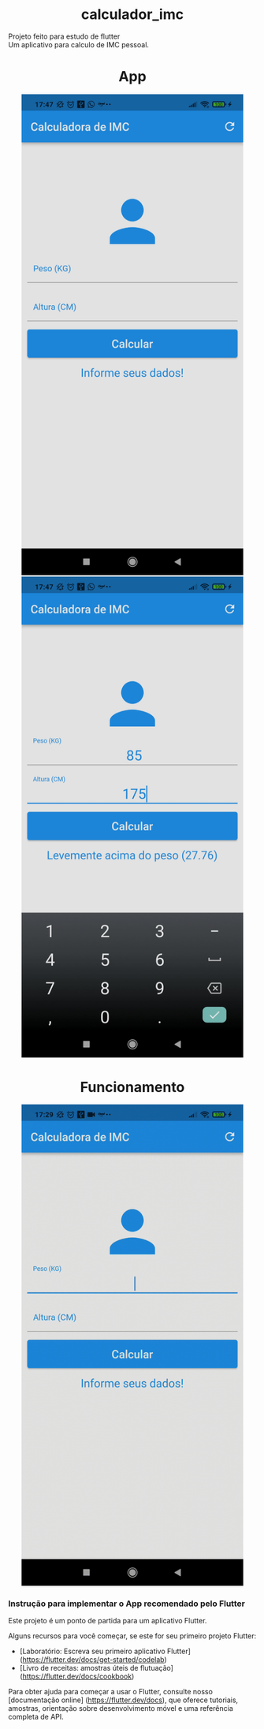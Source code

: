 <h1 align="center">calculador_imc</h1> 

Projeto feito para estudo de flutter <br>
Um aplicativo para calculo de IMC pessoal.

<h1 align="center">App</h1> 
<div align="center">
  <img src="./assets readme/f1.jpg" alt="Tela" heigth="700" width="450" title="Tela"></img>
  <img src="./assets readme/f2.jpg" alt="Tela" heigth="700" width="450" title="Tela"></img>
</div>

<h1 align="center">Funcionamento</h1>
<div align="center">
  <img src="./assets readme/f3.gif" alt="Funcionamento" heigth="700" width="450" title="Funcionamento"></img>
</div>

### Instrução para implementar o App recomendado pelo Flutter

Este projeto é um ponto de partida para um aplicativo Flutter.

Alguns recursos para você começar, se este for seu primeiro projeto Flutter:

- [Laboratório: Escreva seu primeiro aplicativo Flutter] (https://flutter.dev/docs/get-started/codelab)
- [Livro de receitas: amostras úteis de flutuação] (https://flutter.dev/docs/cookbook)

Para obter ajuda para começar a usar o Flutter, consulte nosso
[documentação online] (https://flutter.dev/docs), que oferece tutoriais,
amostras, orientação sobre desenvolvimento móvel e uma referência completa de API.
